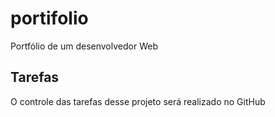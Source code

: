 # portifolio
Portfólio de um desenvolvedor Web

## Tarefas
O controle das tarefas desse projeto será realizado no GitHub

